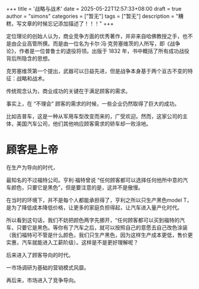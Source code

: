 +++
title = '战略与战术'
date = 2025-05-22T12:57:33+08:00
draft = true
author = "simons"
categories = ["暂无"]
tags = ["暂无"]
description = "糟糕，写文章的时候忘记添加描述了！！！"
+++

定位理论的创始人认为，商业竞争方面的优秀著作，并非来自哈佛教授之手，也不是由企业高管所撰。而是由一位名为卡尔·冯·克劳塞维茨的人所写，即《战争论》，作者是一位普鲁士的退役将领。出版于 1832 年，书中概括了所有成功战役背后所隐含的思想。

克劳塞维茨第一个提出，武器可以日益先进，但是战争本身基于两个亘古不变的特征：战略和战术。

传统观念认为，商业成功的关键在于满足顾客的需求。

事实上，在 “不理会” 顾客的需求的时候，一些企业仍然取得了巨大的成功。

比如吉普车，这是一种从军用车型改变而来的，广受欢迎。然而，这家公司的主体，美国汽车公司，他们其他响应顾客需求的轿车却一败涂地。

# 顾客是上帝

在生产为导向的时代，

最知名的不过福特公司。亨利·福特曾说 “任何顾客都可以选择任何他所中意的汽车颜色，只要它是黑色”，但是要注意的是，这并不是傲慢。

在当时的环境下，并不是每个人都能承担得了，亨利之所以只生产黑色model T，是为了降低成本降低价格，让更多的家庭负担得起，让汽车进入量产化时代。


所以看到这句话，我们不妨把颜色两字先挪开，“任何顾客都可以买到福特的汽车，只要它是黑色。等你有了汽车之后，就可以按照自己的意愿去自己改色涂装（我们福特可不管是什么颜色，我们只生产黑色，因为这样生产成本更低，售价更实惠，汽车就能进入工薪阶级）。这样是不是更好理解呢？

后来进入了顾客导向的时代。

一市场调研为基础的营销模式风靡。

再后来，市场进入了竞争导向。
